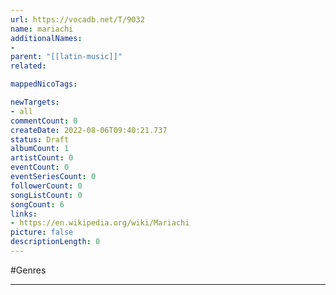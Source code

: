 ```yaml
---
url: https://vocadb.net/T/9032
name: mariachi
additionalNames: 
- 
parent: "[[latin-music]]"
related:

mappedNicoTags:

newTargets:
- all
commentCount: 0
createDate: 2022-08-06T09:40:21.737
status: Draft
albumCount: 1
artistCount: 0
eventCount: 0
eventSeriesCount: 0
followerCount: 0
songListCount: 0
songCount: 6
links: 
- https://en.wikipedia.org/wiki/Mariachi
picture: false
descriptionLength: 0
---
```


#Genres



---

